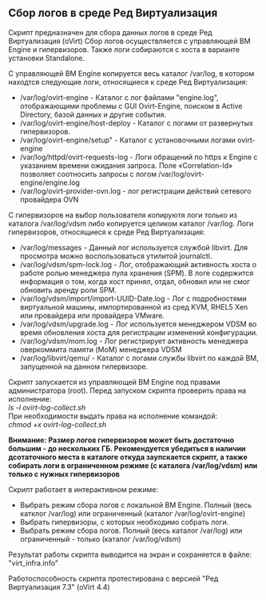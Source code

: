 ## Сбор логов в среде Ред Виртуализация

Скрипт предназначен для сбора данных логов в среде Ред Виртуализация (oVirt) Сбор логов осуществляется с управляющей ВМ Engine и гипервизоров. Также логи собираются с хоста в варианте установки Standalone.

С управляющей ВМ Engine копируется весь каталог /var/log, в котором находтся следующие логи, относящиеся к среде Ред Виртуализация:
* /var/log/ovirt-engine - Каталог с лог файлами "engine.log", отображающими проблемы с GUI Ovirt-Engine, поиском в Active Directory, базой данных и другие события.
* /var/log/ovirt-engine/host-deploy - Каталог с логами от развернутых гипервизоров.
* /var/log/ovirt-engine/setup" - Каталог с установочными логами ovirt-engine
* /var/log/httpd/ovirt-requests-log - Логи обращений по https к Engine с указанием времени ожидания запроса. Поле «Correlation-Id» позволяет соотносить запросы с логом /var/log/ovirt-engine/engine.log
* /var/log/ovirt-provider-ovn.log - лог регистрации действий сетевого провайдера OVN

С гипервизоров на выбор пользователя копируютя логи только из каталога /var/log/vdsm либо копируется целиком каталог /var/log.
Логи гипервизоров, относящиеся к среде Ред Виртуализация:
* /var/log/messages - Данный лог используется службой libvirt. Для просмотра можно воспользоваться утилитой  journalctl.
* /var/log/vdsm/spm-lock.log - Лог, отображающий  активность хоста о работе ролью менеджера пула хранения (SPM). В логе содержится информация о том, когда хост принял, отдал, обновил или не смог обновить аренду роли SPM.
* /var/log/vdsm/import/import-UUID-Date.log - Лог с подробностями виртуальной машины, импортированной из сред KVM, RHEL5 Xen или провайдера или провайдера VMware.
* /var/log/vdsm/upgrade.log - Лог используется менеджером VDSM во время обновления хоста для регистрации изменений конфигурации.
* /var/log/vdsm/mom.log - Лог регистрирует активность менеджера оверкоммита памяти (MoM) менеджера VDSM
* /var/log/libvirt/qemu/ - Каталог с логами службы libvirt по каждой ВМ, запущенной на данном гипервизоре.

 
Скрипт запускается из управляющей ВМ Engine под правами администратора (root).
Перед запуском скрипта проверить права на исполнение:  
*ls -l ovirt-log-collect.sh*  
При необходимости выдать права на исполнение командой:  
*chmod +x ovirt-log-collect.sh*

**Внимание: Размер логов гипервизоров может быть достаточно большим - до нескольких ГБ. Рекомендуется убедиться в наличии дсотаточного места в каталоге откуда заупскается скрипт, а также собирать логи в ограниченном режиме (с каталога /var/log/vdsm) или только с нужных гипервизоров**

Скрипт работает в интерактивном режиме:
* Выбрать режим сбора логов с локальной ВМ Engine. Полный (весь катклог /var/log) или ограниченный (каталог /var/log/ovirt-engine)
* Выбрать гипервизоры, с которых необходимо собрать логи. 
* Выбрать режим сбора логов. Полный (весь каталог /var/log) или ограниченный - только (каталог /var/log/vdsm)

Результат работы скрипта выводится на экран и сохраняется в файле: "virt_infra.info"

Работоспособность скрипта протестирована с версией "Ред Виртуализация 7.3" (oVirt 4.4)